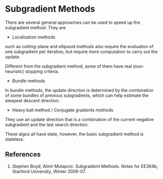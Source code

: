 # Subgradient Methods

There are several general approaches can be used to speed up the subgradient method. They are

* Localization methods

such as cutting-plane and ellipsoid methods also require the evaluation of one subgradient per iteration, but require more computation to carry out the update.

Different from the subgradient method, some of them have real (non-heuristic) stopping criteria. 

* Bundle methods

In bundle methods, the update direction is determined by the combination of some bundles of previous subgradients, which can help estimate the steepest descent direction. 

* Heavy ball method / Conjugate gradients methods

They use an update direction that is a combination of the current negative subgradient and the last search direction.

These algos all have state, however, the basic subgradient method is stateless.

## References
1. Stephen Boyd, Almir Mutapcic: Subgradient Methods. Notes for EE364b, Stanford University, Winter 2006-07.